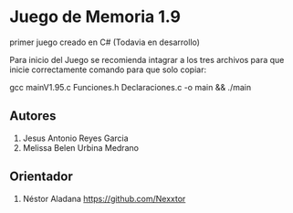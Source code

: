# Juego de Memoria 1.9
primer juego creado en C# (Todavia en desarrollo)

Para inicio del Juego se recomienda intagrar a los tres archivos para que inicie correctamente
comando para que solo copiar: 

gcc mainV1.95.c Funciones.h Declaraciones.c -o main && ./main

## Autores

1. Jesus Antonio Reyes Garcia
2. Melissa Belen Urbina Medrano

## Orientador

1. Néstor Aladana
https://github.com/Nexxtor